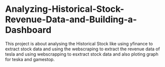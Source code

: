 # Analyzing-Historical-Stock-Revenue-Data-and-Building-a-Dashboard

This project is about analysing the Historical Stock like using yfinance to extract stock data 
and using the webscraping to extract the revenue data of tesla and using webscrapping to esxtract stock data and also ploting graph for teska and gamestop.
